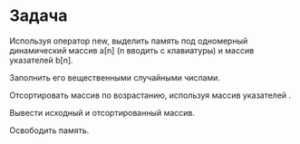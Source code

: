 # Задача

Используя оператор new, выделить память под одномерный динамический массив a[n] (n вводить с клавиатуры) и массив указателей b[n]. 

Заполнить его вещественными случайными числами. 

Отсортировать массив по возрастанию, используя массив указателей . 

Вывести исходный и отсортированный массив. 

Освободить память. 
